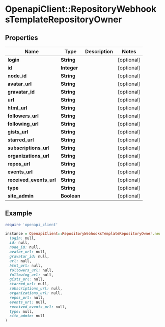 # OpenapiClient::RepositoryWebhooksTemplateRepositoryOwner

## Properties

| Name | Type | Description | Notes |
| ---- | ---- | ----------- | ----- |
| **login** | **String** |  | [optional] |
| **id** | **Integer** |  | [optional] |
| **node_id** | **String** |  | [optional] |
| **avatar_url** | **String** |  | [optional] |
| **gravatar_id** | **String** |  | [optional] |
| **url** | **String** |  | [optional] |
| **html_url** | **String** |  | [optional] |
| **followers_url** | **String** |  | [optional] |
| **following_url** | **String** |  | [optional] |
| **gists_url** | **String** |  | [optional] |
| **starred_url** | **String** |  | [optional] |
| **subscriptions_url** | **String** |  | [optional] |
| **organizations_url** | **String** |  | [optional] |
| **repos_url** | **String** |  | [optional] |
| **events_url** | **String** |  | [optional] |
| **received_events_url** | **String** |  | [optional] |
| **type** | **String** |  | [optional] |
| **site_admin** | **Boolean** |  | [optional] |

## Example

```ruby
require 'openapi_client'

instance = OpenapiClient::RepositoryWebhooksTemplateRepositoryOwner.new(
  login: null,
  id: null,
  node_id: null,
  avatar_url: null,
  gravatar_id: null,
  url: null,
  html_url: null,
  followers_url: null,
  following_url: null,
  gists_url: null,
  starred_url: null,
  subscriptions_url: null,
  organizations_url: null,
  repos_url: null,
  events_url: null,
  received_events_url: null,
  type: null,
  site_admin: null
)
```

